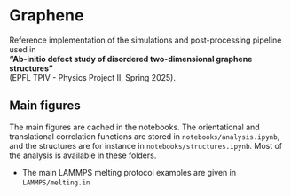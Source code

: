 # Graphene

Reference implementation of the simulations and post-processing pipeline used in  
**“Ab-initio defect study of disordered two-dimensional graphene structures”**  
(EPFL TPIV - Physics Project II, Spring 2025).

## Main figures

The main figures are cached in the notebooks. The orientational and translational correlation functions are stored in `notebooks/analysis.ipynb`, and the structures are for instance in  `notebooks/structures.ipynb`. Most of the analysis is available in these folders.

- The main LAMMPS melting protocol examples are given in `LAMMPS/melting.in`

